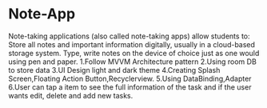 # Note-App
Note-taking applications (also called note-taking apps) allow students to: Store all notes and important information digitally, usually in a cloud-based storage system. Type, write notes on the device of choice just as one would using pen and paper.
1.Follow MVVM Architecture pattern 
2.Using room DB to store data
3.UI Design light and dark theme
4.Creating Splash Screen,Floating Action Button,Recyclerview.
5.Using DataBinding,Adapter
6.User can tap a item to see the full information of the task and if the user wants edit, delete and add
new tasks.
